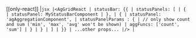 [[only-react]]
|`jsx |<AgGridReact | statusBar: {{ | statusPanels: [ | { | statusPanel: MyStatusBarComponent | }, | { | statusPanel: 'agAggregationComponent', | statusPanelParams : { | // only show count and sum ('min', 'max', 'avg' won't be shown) | aggFuncs: ['count', 'sum'] | } | } | ] | }} | ...other props... |/> |`
